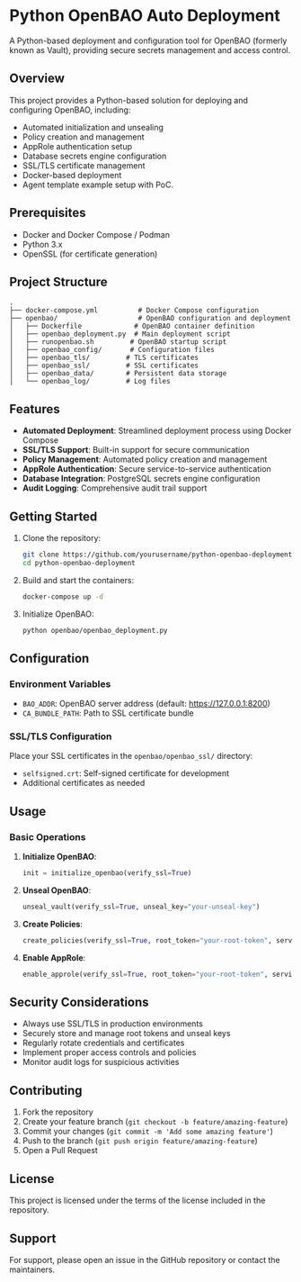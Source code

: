# Python OpenBAO Auto Deployment

A Python-based deployment and configuration tool for OpenBAO (formerly known as Vault), providing secure secrets management and access control.

## Overview

This project provides a Python-based solution for deploying and configuring OpenBAO, including:
- Automated initialization and unsealing
- Policy creation and management
- AppRole authentication setup
- Database secrets engine configuration
- SSL/TLS certificate management
- Docker-based deployment
- Agent template example setup with PoC.

## Prerequisites

- Docker and Docker Compose / Podman
- Python 3.x
- OpenSSL (for certificate generation)

## Project Structure

```
.
├── docker-compose.yml          # Docker Compose configuration
├── openbao/                    # OpenBAO configuration and deployment
│   ├── Dockerfile             # OpenBAO container definition
│   ├── openbao_deployment.py  # Main deployment script
│   ├── runopenbao.sh         # OpenBAO startup script
│   ├── openbao_config/       # Configuration files
│   ├── openbao_tls/         # TLS certificates
│   ├── openbao_ssl/         # SSL certificates
│   ├── openbao_data/        # Persistent data storage
│   └── openbao_log/         # Log files
```

## Features

- **Automated Deployment**: Streamlined deployment process using Docker Compose
- **SSL/TLS Support**: Built-in support for secure communication
- **Policy Management**: Automated policy creation and management
- **AppRole Authentication**: Secure service-to-service authentication
- **Database Integration**: PostgreSQL secrets engine configuration
- **Audit Logging**: Comprehensive audit trail support

## Getting Started

1. Clone the repository:
   ```bash
   git clone https://github.com/yourusername/python-openbao-deployment.git
   cd python-openbao-deployment
   ```

2. Build and start the containers:
   ```bash
   docker-compose up -d
   ```

3. Initialize OpenBAO:
   ```bash
   python openbao/openbao_deployment.py
   ```

## Configuration

### Environment Variables

- `BAO_ADDR`: OpenBAO server address (default: https://127.0.0.1:8200)
- `CA_BUNDLE_PATH`: Path to SSL certificate bundle

### SSL/TLS Configuration

Place your SSL certificates in the `openbao/openbao_ssl/` directory:
- `selfsigned.crt`: Self-signed certificate for development
- Additional certificates as needed

## Usage

### Basic Operations

1. **Initialize OpenBAO**:
   ```python
   init = initialize_openbao(verify_ssl=True)
   ```

2. **Unseal OpenBAO**:
   ```python
   unseal_vault(verify_ssl=True, unseal_key="your-unseal-key")
   ```

3. **Create Policies**:
   ```python
   create_policies(verify_ssl=True, root_token="your-root-token", service="service-name")
   ```

4. **Enable AppRole**:
   ```python
   enable_approle(verify_ssl=True, root_token="your-root-token", service="service-name")
   ```

## Security Considerations

- Always use SSL/TLS in production environments
- Securely store and manage root tokens and unseal keys
- Regularly rotate credentials and certificates
- Implement proper access controls and policies
- Monitor audit logs for suspicious activities

## Contributing

1. Fork the repository
2. Create your feature branch (`git checkout -b feature/amazing-feature`)
3. Commit your changes (`git commit -m 'Add some amazing feature'`)
4. Push to the branch (`git push origin feature/amazing-feature`)
5. Open a Pull Request

## License

This project is licensed under the terms of the license included in the repository.

## Support

For support, please open an issue in the GitHub repository or contact the maintainers.
